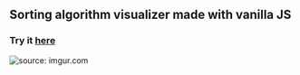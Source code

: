 ## Sorting algorithm visualizer made with vanilla JS
### Try it <a href="https://josephadamson.github.io/sort-visual/">here</a>
<img src="https://i.imgur.com/Yli8DLf.gif" title="source: imgur.com"/>